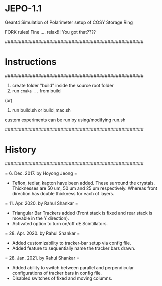 # JEPO-1.1
Geant4 Simulation of Polarimeter setup of COSY Storage Ring

FORK rules!
Fine .... relax!!!
You got that????

##################################################
#   Instructions                                      #
##################################################

1. create folder "build" inside the source root folder
2. run `cmake ..` from build

(or)

1. run build.sh or build_mac.sh

custom experiments can be run by using/modifying run.sh

##################################################
#   History                                      #
##################################################

= 6. Dec. 2017. by Hoyong Jeong = 
  - Teflon, tedlar, kapton have been added.
    These surround the crystals.
    Thicknesses are 50 um, 50 um and 25 um respectively.
    Whereas front direction has double thickness for each of layers.

= 11. Apr. 2020. by Rahul Shankar = 
  - Triangular Bar Trackers added (Front stack is fixed and rear stack is movable in the Y direction).
  - Activated option to turn on/off dE Scintillators.
  
= 28. Apr. 2020. by Rahul Shankar =
  - Added customizability to tracker-bar setup via config file.
  - Added feature to sequentially name the tracker bars drawn.
  
= 28. Jan. 2021. by Rahul Shankar =
  - Added ability to switch between parallel and perpendicular configurations of tracker bars
    in config file.
  - Disabled switches of fixed and moving columns.

